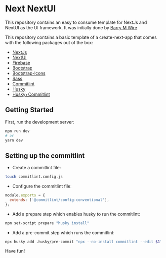 # Next NextUI

This repository contains an easy to consume template for NextJs and NextUI as the UI framework.
It was initially done by [Barry M Wire](https://github.com/barrywre)

This repository contains a basic template of a create-next-app that comes with the following packages out of the box:

- [NextJs](https://github.com/vercel/next.js/tree/canary/packages/create-next-app)
- [NextUI](https://nextui.org/docs/guide/getting-started)
- [Firebase](https://firebase.google.com/)
- [Bootstrap](https://www.npmjs.com/package/bootstrap)
- [Bootstrap-Icons](https://www.npmjs.com/package/bootstrap-icons)
- [Sass](https://www.npmjs.com/package/sass)
- [Commitlint](https://www.npmjs.com/package/commitlint)
- [Husky](https://www/npmjs.com/package/husky)
- [Husky+Commitlint](https://www.freecodecamp.org/news/how-to-use-commitlint-to-write-good-commit-messages/)

## Getting Started

First, run the development server:

```bash
npm run dev
# or
yarn dev
```

## Setting up the commitlint

- Create a commitlint file:

```bash
touch commitlint.config.js
```

- Configure the commitlint file:

```js
module.exports = {
  extends: ['@commitlint/config-conventional'],
};
```

- Add a prepare step which enables husky to run the commitlint:

```bash
npm set-script prepare "husky install"
```

- Add a pre-commit step which runs the commitlint:

```bash
npx husky add .husky/pre-commit "npx --no-install commitlint --edit $1"
```

Have fun!
